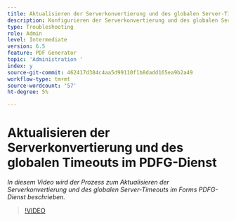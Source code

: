 ```yaml
---
title: Aktualisieren der Serverkonvertierung und des globalen Server-Timeouts im PDFG-Dienst
description: Konfigurieren der Serverkonvertierung und des globalen Server-Timeouts für PDF Generator
type: Troubleshooting
role: Admin
level: Intermediate
version: 6.5
feature: PDF Generator
topic: 'Administration '
index: y
source-git-commit: 462417d384c4aa5d99110f1b8dadd165ea9b2a49
workflow-type: tm+mt
source-wordcount: '57'
ht-degree: 5%

---
```



# Aktualisieren der Serverkonvertierung und des globalen Timeouts im PDFG-Dienst

*In diesem Video wird der Prozess zum Aktualisieren der Serverkonvertierung und des globalen Server-Timeouts im Forms PDFG-Dienst beschrieben.*

>[!VIDEO](https://video.tv.adobe.com/v/335514?quality=9&learn=on)

